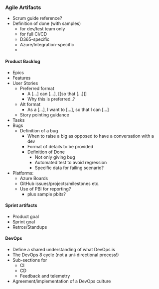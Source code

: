 ### Agile Artifacts
- Scrum guide reference?
- Definition of done (with samples)
    - for dev/test team only
    - for full CI/CD 
    - D365-specific
    - Azure/Integration-specific
    - 

#### Product Backlog
- Epics
- Features
- User Stories
    - Preferred format
        - A [...] can [...], [[so that [...]]]
        - Why this is preferred..?
    - Alt format
        - As a [...], I want to [...], so that I can [...]
    - Story pointing guidance
- Tasks
- Bugs
    - Definition of a bug
        - When to raise a big as opposed to have a conversation with a dev
        - Format of details to be provided
        - Definition of Done
            - Not only giving bug
            - Automated test to avoid regression
            - Specific data for failing scenario?
- Platforms:
    - Azure Boards
    - GitHub issues/projects/milestones etc.
    - Use of PBI for reporting?
        - plus sample pbits?


#### Sprint artifacts
- Product goal
- Sprint goal
- Retros/Standups

#### DevOps
- Define a shared understanding of what DevOps is
- The DevOps 8 cycle (not a uni-directional process!)
- Sub-sections for
    - CI
    - CD
    - Feedback and telemetry
- Agreement/implementation of a DevOps culture

